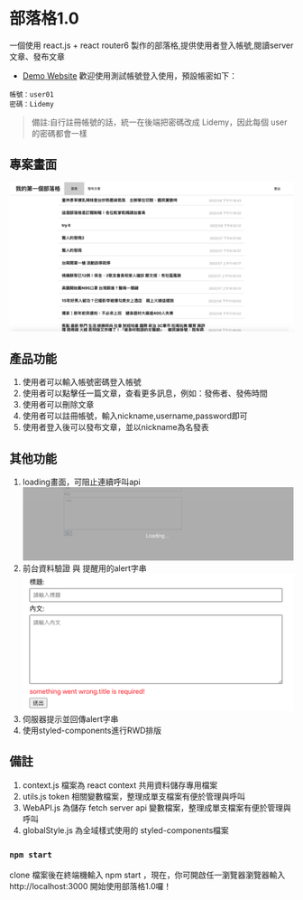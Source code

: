 # 部落格1.0
一個使用 react.js + react router6 製作的部落格,提供使用者登入帳號,閱讀server文章、發布文章
- [Demo Website](https://penuts27.github.io/my-blog/)
歡迎使用測試帳號登入使用，預設帳密如下：
```
帳號：user01
密碼：Lidemy
```
> 備註:自行註冊帳號的話，統一在後端把密碼改成 Lidemy，因此每個 user 的密碼都會一樣

## 專案畫面
![image](https://github.com/penuts27/my-blog/blob/main/my-blog-shot.png)
## 產品功能
1. 使用者可以輸入帳號密碼登入帳號
2. 使用者可以點擊任一篇文章，查看更多訊息，例如：發佈者、發佈時間
3. 使用者可以刪除文章
4. 使用者可以註冊帳號，輸入nickname,username,password即可
5. 使用者登入後可以發布文章，並以nickname為名發表

## 其他功能
1. loading畫面，可阻止連續呼叫api
![image](https://github.com/penuts27/my-blog/blob/main/diagram1.png)
2. 前台資料驗證 與 提醒用的alert字串
![image](https://github.com/penuts27/my-blog/blob/main/diagram2.png)
3. 伺服器提示並回傳alert字串
4. 使用styled-components進行RWD排版

## 備註
1. context.js 檔案為 react context 共用資料儲存專用檔案
2. utils.js token 相關變數檔案，整理成單支檔案有便於管理與呼叫
3. WebAPI.js 為儲存 fetch server api 變數檔案，整理成單支檔案有便於管理與呼叫
4. globalStyle.js 為全域樣式使用的 styled-components檔案

### `npm start`
clone 檔案後在終端機輸入 npm start ，現在，你可開啟任一瀏覽器瀏覽器輸入 http://localhost:3000 開始使用部落格1.0囉！




